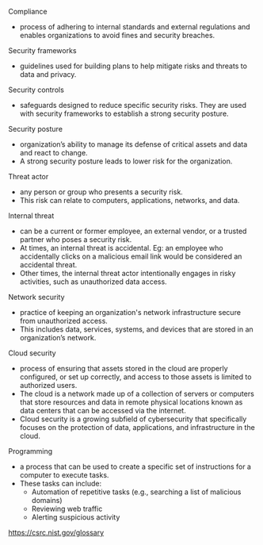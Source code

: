 Compliance 
- process of adhering to internal standards and external regulations and enables organizations to avoid fines and security breaches.

Security frameworks 
- guidelines used for building plans to help mitigate risks and threats to data and privacy.

Security controls
- safeguards designed to reduce specific security risks. They are used with security frameworks to establish a strong security posture.

Security posture
- organization’s ability to manage its defense of critical assets and data and react to change.
- A strong security posture leads to lower risk for the organization.

Threat actor
- any person or group who presents a security risk.
- This risk can relate to computers, applications, networks, and data.

Internal threat 
- can be a current or former employee, an external vendor, or a trusted partner who poses a security risk.
- At times, an internal threat is accidental. Eg: an employee who accidentally clicks on a malicious email link would be considered an accidental threat.
- Other times, the internal threat actor intentionally engages in risky activities, such as unauthorized data access.

Network security
- practice of keeping an organization's network infrastructure secure from unauthorized access.
- This includes data, services, systems, and devices that are stored in an organization’s network.

Cloud security
- process of ensuring that assets stored in the cloud are properly configured, or set up correctly, and access to those assets is limited to authorized users.
- The cloud is a network made up of a collection of servers or computers that store resources and data in remote physical locations known as data centers that can be accessed via the internet.
- Cloud security is a growing subfield of cybersecurity that specifically focuses on the protection of data, applications, and infrastructure in the cloud.

Programming 
- a process that can be used to create a specific set of instructions for a computer to execute tasks.
- These tasks can include:
  - Automation of repetitive tasks (e.g., searching a list of malicious domains)
  - Reviewing web traffic 
  - Alerting suspicious activity

https://csrc.nist.gov/glossary
